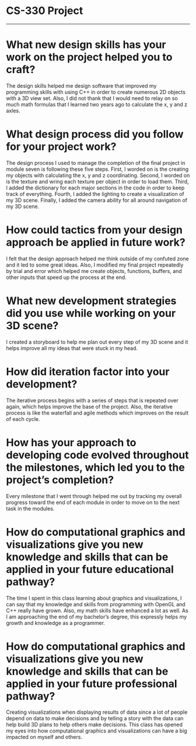 # CS-330 Project
---------------------------------------------------------------------------------------------------

# What new design skills has your work on the project helped you to craft?
The design skills helped me design software that improved my programming skills with using C++ in order to create numerous 2D objects with a 3D view set. Also, I did not thank that I would need to relay on so much math formulas that I learned two years ago to calculate the x, y and z axles.

# What design process did you follow for your project work?
The design process I used to manage the completion of the final project in module seven is following these five steps. First, I worded on is the creating my objects with calculating the x, y and z coordinating. Second, I worded on is the texture and wring each texture per object in order to load them. Third, I added the dictionary for each major sections in the code in order to keep track of everything. Fourth, I added the lighting to create a visualization of my 3D scene. Finally, I added the camera ability for all around navigation of my 3D scene.

# How could tactics from your design approach be applied in future work?
I felt that the design approach helped me think outside of my confuted zone and it led to some great ideas. Also, I modified my final project repeatedly by trial and error which helped me create objects, functions, buffers, and other inputs that speed up the process at the end.

# What new development strategies did you use while working on your 3D scene?
I created a storyboard to help me plan out every step of my 3D scene and it helps improve all my ideas that were stuck in my head.

# How did iteration factor into your development?
The iterative process begins with a series of steps that is repeated over again, which helps improve the base of the project. Also, the iterative process is like the waterfall and agile methods which improves on the result of each cycle.

# How has your approach to developing code evolved throughout the milestones, which led you to the project’s completion?
Every milestone that I went through helped me out by tracking my overall progress toward the end of each module in order to move on to the next task in the modules.

# How do computational graphics and visualizations give you new knowledge and skills that can be applied in your future educational pathway? 
The time I spent in this class learning about graphics and visualizations, I can say that my knowledge and skills from programming with OpenGL and C++ really have grown. Also, my math skills have enhanced a lot as well. As I am approaching the end of my bachelor’s degree, this expressly helps my growth and knowledge as a programmer.

# How do computational graphics and visualizations give you new knowledge and skills that can be applied in your future professional pathway?
Creating visualizations when displaying results of data since a lot of people depend on data to make decisions and by telling a story with the data can help build 3D plans to help others make decisions. This class has opened my eyes into how computational graphics and visualizations can have a big impacted on myself and others.
